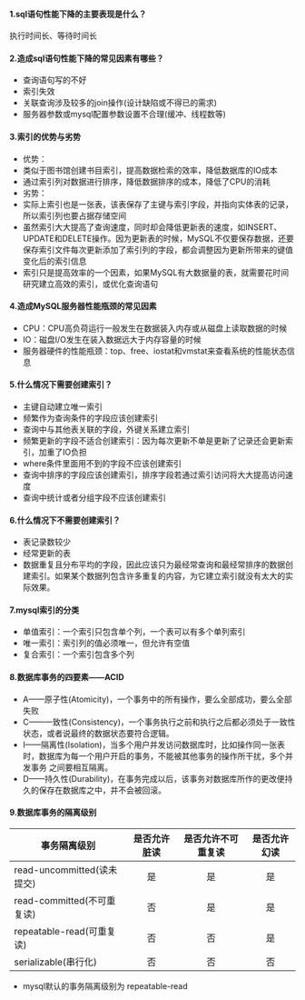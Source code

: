 #### 1.sql语句性能下降的主要表现是什么？
执行时间长、等待时间长

#### 2.造成sql语句性能下降的常见因素有哪些？
* 查询语句写的不好
* 索引失效
* 关联查询涉及较多的join操作(设计缺陷或不得已的需求)
* 服务器参数或mysql配置参数设置不合理(缓冲、线程数等)

#### 3.索引的优势与劣势
* 优势：
* 类似于图书馆创建书目索引，提高数据检索的效率，降低数据库的IO成本
* 通过索引列对数据进行排序，降低数据排序的成本，降低了CPU的消耗
* 劣势：
* 实际上索引也是一张表，该表保存了主键与索引字段，并指向实体表的记录，所以索引列也要占据存储空间
* 虽然索引大大提高了查询速度，同时却会降低更新表的速度，如INSERT、UPDATE和DELETE操作。因为更新表的时候，MySQL不仅要保存数据，还要保存索引文件每次更新添加了索引列的字段，都会调整因为更新所带来的键值变化后的索引信息
* 索引只是提高效率的一个因素，如果MySQL有大数据量的表，就需要花时间研究建立高效的索引，或优化查询语句

#### 4.造成MySQL服务器性能瓶颈的常见因素
* CPU：CPU高负荷运行一般发生在数据装入内存或从磁盘上读取数据的时候
* IO：磁盘I/O发生在装入数据远大于内存容量的时候
* 服务器硬件的性能瓶颈：top、free、iostat和vmstat来查看系统的性能状态信息

#### 5.什么情况下需要创建索引？
* 主键自动建立唯一索引
* 频繁作为查询条件的字段应该创建索引
* 查询中与其他表关联的字段，外键关系建立索引
* 频繁更新的字段不适合创建索引：因为每次更新不单是更新了记录还会更新索引，加重了IO负担
* where条件里面用不到的字段不应该创建索引
* 查询中排序的字段应该创建索引，排序字段若通过索引访问将大大提高访问速度
* 查询中统计或者分组字段不应该创建索引

#### 6.什么情况下不需要创建索引？
* 表记录数较少
* 经常更新的表
* 数据重复且分布平均的字段，因此应该只为最经常查询和最经常排序的数据创建索引。如果某个数据列包含许多重复的内容，为它建立索引就没有太大的实际效果。

#### 7.mysql索引的分类
* 单值索引：一个索引只包含单个列，一个表可以有多个单列索引
* 唯一索引：索引列的值必须唯一，但允许有空值
* 复合索引：一个索引包含多个列

#### 8.数据库事务的四要素——ACID
* A——原子性(Atomicity)，一个事务中的所有操作，要么全部成功，要么全部失败
* C——一致性(Consistency)，一个事务执行之前和执行之后都必须处于一致性状态，或者说最终的数据状态要符合逻辑。
* I——隔离性(Isolation)，当多个用户并发访问数据库时，比如操作同一张表时，数据库为每一个用户开启的事务，不能被其他事务的操作所干扰，多个并发事务
之间要相互隔离。
* D——持久性(Durability)，在事务完成以后，该事务对数据库所作的更改便持久的保存在数据库之中，并不会被回滚。

#### 9.数据库事务的隔离级别
事务隔离级别|是否允许脏读|是否允许不可重复读|是否允许幻读
-----------|:--------------:|:--------------:|:--------------:
read-uncommitted(读未提交)|是|是|是
read-committed(不可重复读)|否|是|是
repeatable-read(可重复读)|否|否|是  
serializable(串行化)|否|否|否  
* mysql默认的事务隔离级别为 repeatable-read  </br>












